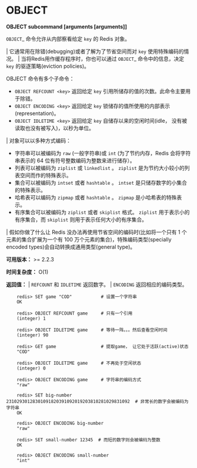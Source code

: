 # OBJECT


**OBJECT subcommand [arguments [arguments]]**

`OBJECT`_ 命令允许从内部察看给定 ``key`` 的 Redis 对象。

| 它通常用在除错(debugging)或者了解为了节省空间而对 ``key`` 使用特殊编码的情况。
| 当将Redis用作缓存程序时，你也可以通过 `OBJECT`_ 命令中的信息，决定 ``key`` 的驱逐策略(eviction policies)。

OBJECT 命令有多个子命令：

*  ``OBJECT REFCOUNT <key>`` 返回给定 ``key`` 引用所储存的值的次数。此命令主要用于除错。
*  ``OBJECT ENCODING <key>`` 返回给定 ``key`` 锁储存的值所使用的内部表示(representation)。
*  ``OBJECT IDLETIME <key>`` 返回给定 ``key`` 自储存以来的空闲时间(idle， 没有被读取也没有被写入)，以秒为单位。

| 对象可以以多种方式编码：

* 字符串可以被编码为 ``raw`` (一般字符串)或 ``int`` (为了节约内存，Redis 会将字符串表示的 64 位有符号整数编码为整数来进行储存）。
* 列表可以被编码为 ``ziplist`` 或 ``linkedlist`` 。 ``ziplist`` 是为节约大小较小的列表空间而作的特殊表示。
* 集合可以被编码为 ``intset`` 或者 ``hashtable`` 。 ``intset`` 是只储存数字的小集合的特殊表示。
* 哈希表可以编码为 ``zipmap`` 或者 ``hashtable`` 。 ``zipmap`` 是小哈希表的特殊表示。
* 有序集合可以被编码为 ``ziplist`` 或者 ``skiplist`` 格式。 ``ziplist`` 用于表示小的有序集合，而 ``skiplist`` 则用于表示任何大小的有序集合。

| 假如你做了什么让 Redis 没办法再使用节省空间的编码时(比如将一个只有 1 个元素的集合扩展为一个有 100 万个元素的集合)，特殊编码类型(specially encoded types)会自动转换成通用类型(general type)。

**可用版本：**
    >= 2.2.3

**时间复杂度：**
    O(1)

**返回值：**
    |  ``REFCOUNT`` 和 ``IDLETIME`` 返回数字。
    |  ``ENCODING`` 返回相应的编码类型。

```
    redis> SET game "COD"           # 设置一个字符串
    OK
    
    redis> OBJECT REFCOUNT game     # 只有一个引用
    (integer) 1
    
    redis> OBJECT IDLETIME game     # 等待一阵。。。然后查看空闲时间
    (integer) 90
    
    redis> GET game                 # 提取game， 让它处于活跃(active)状态
    "COD"

    redis> OBJECT IDLETIME game     # 不再处于空闲状态
    (integer) 0

    redis> OBJECT ENCODING game     # 字符串的编码方式
    "raw"

    redis> SET big-number 23102930128301091820391092019203810281029831092  # 非常长的数字会被编码为字符串
    OK

    redis> OBJECT ENCODING big-number
    "raw"

    redis> SET small-number 12345  # 而短的数字则会被编码为整数
    OK

    redis> OBJECT ENCODING small-number
    "int"
```
